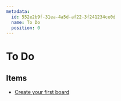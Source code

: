 ```yaml
---
metadata:
  id: 552e2b9f-31ea-4a5d-af22-3f241234ce0d
  name: To Do
  position: 0
---
```


# To Do

## Items

- [Create your first board](items/4fcfcc91-8a67-4728-be3f-05b4287c1676.md)